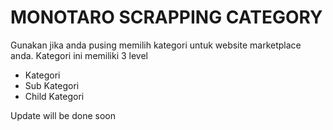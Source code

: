 # MONOTARO SCRAPPING CATEGORY

Gunakan jika anda pusing memilih kategori untuk website marketplace anda.
Kategori ini memiliki 3 level
- Kategori
- Sub Kategori
- Child Kategori

Update will be done soon

